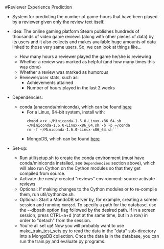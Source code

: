 #Reviewer Experience Prediction

- System for predicting the number of game-hours that have been played by a reviewer given only the review text itself.

- Idea: The online gaming platform Steam publishes hundreds of thousands of video game reviews (along with other pieces of data) by its users and it also collects and makes available huge amounts of data linked to those very same users. So, we can look at things like...
    * How many hours a reviewer played the game he/she is reviewing
    * Whether a review was marked as helpful (and how many times this was done)
    * Whether a review was marked as humorous
    * Reviewer/user stats, such as:
        - Achievements attained
        - Number of hours played in the last 2 weeks

- Dependencies:
    - conda (anaconda/miniconda), which can be found [here](http://conda.pydata.org/miniconda.html)
        - For a Linux, 64-bit system, install with:
            ```curl http://repo.continuum.io/miniconda/Miniconda-1.6.0-Linux-x86_64.sh >! ~/Miniconda-1.6.0-Linux-x86_64.sh
            chmod a+x ~/Miniconda-1.6.0-Linux-x86_64.sh
            ~/Miniconda-1.6.0-Linux-x86_64.sh -b -p ~/conda
            rm -f ~/Miniconda-1.6.0-Linux-x86_64.sh```
        - MongoDB, which can be found [here](https://www.mongodb.org/downloads)

- Set-up:
    - Run util/setup.sh to create the conda environment (must have conda/miniconda installed, see `Dependencies` section above), which will also run Cython on the Cython modules so that they get compiled from source.
    - Activate the newly-created "reviews" environment: source activate reviews
    - Optional: If making changes to the Cython modules or to re-compile them, run util/cythonize.sh.
    - Optional: Start a MondoDB server by, for example, creating a screen session and running ```mongod```. To specify a path for the database, use the --dbpath option flag followed by the desired path. If in a screen session, press CTRL+a+d (not at the same time, but in a row) in order to "detach" from the session.
    - You're all set up! Now you will probably want to use make_train_test_sets.py to read the data in the "data" sub-directory into a MongoDB collection. Once the data is in the database, you can run the train.py and evaluate.py programs.